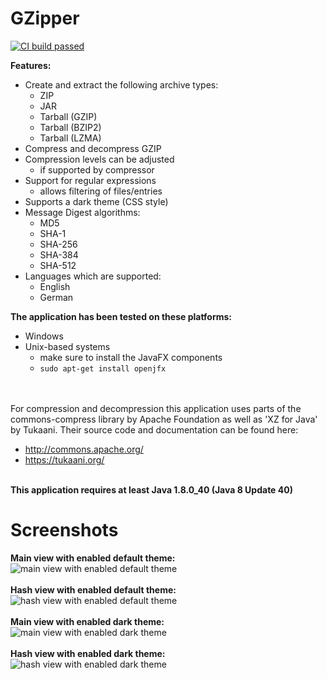 # GZipper

<a href="https://travis-ci.org/turbolocust/GZipper"><img href src="https://travis-ci.org/turbolocust/GZipper.svg?branch=master" alt="CI build passed"/></a>

<b>Features:</b><br />

* Create and extract the following archive types:
  - ZIP
  - JAR
  - Tarball (GZIP)
  - Tarball (BZIP2)
  - Tarball (LZMA)
* Compress and decompress GZIP
* Compression levels can be adjusted
  - if supported by compressor
* Support for regular expressions
  - allows filtering of files/entries
* Supports a dark theme (CSS style)
* Message Digest algorithms:
  - MD5
  - SHA-1
  - SHA-256
  - SHA-384
  - SHA-512
* Languages which are supported:
  - English
  - German
  
<b>The application has been tested on these platforms:</b>
 * Windows
 * Unix-based systems
   - make sure to install the JavaFX components
   - `sudo apt-get install openjfx`
   
<br /><br />
For compression and decompression this application uses parts of the commons-compress library by Apache Foundation as well as 'XZ for Java' by Tukaani. Their source code and documentation can be found here: 
  - <a href>http://commons.apache.org/</a>
  - <a href>https://tukaani.org/</a>
  
<br />
<b>This application requires at least Java 1.8.0_40 (Java 8 Update 40)</b>

# Screenshots

<b>Main view with enabled default theme:</b><br />
<img src="https://homepages.fhv.at/mfu7609/images/gzipper_gui_FX_mainView.PNG" alt="main view with enabled default theme"/><br />
<br /><b>Hash view with enabled default theme:</b><br />
<img src="https://homepages.fhv.at/mfu7609/images/gzipper_gui_FX_hashView.PNG" alt="hash view with enabled default theme"/><br />
<br /><b>Main view with enabled dark theme:</b><br />
<img src="https://homepages.fhv.at/mfu7609/images/gzipper_gui_FX_mainView_dark.PNG" alt="main view with enabled dark theme"/><br />
<br /><b>Hash view with enabled dark theme:</b><br />
<img src="https://homepages.fhv.at/mfu7609/images/gzipper_gui_FX_hashView_dark.PNG" alt="hash view with enabled dark theme"/>
